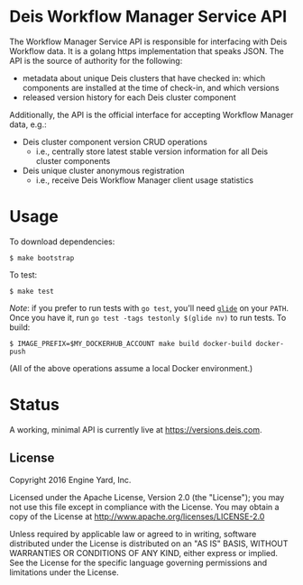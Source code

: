 # Deis Workflow Manager Service API

The Workflow Manager Service API is responsible for interfacing with Deis Workflow data. It is a golang https implementation that speaks JSON. The API is the source of authority for the following:

* metadata about unique Deis clusters that have checked in: which components are installed at the time of check-in, and which versions
* released version history for each Deis cluster component

Additionally, the API is the official interface for accepting Workflow Manager data, e.g.:

* Deis cluster component version CRUD operations
  * i.e., centrally store latest stable version information for all Deis cluster components
* Deis unique cluster anonymous registration
  * i.e., receive Deis Workflow Manager client usage statistics

# Usage

To download dependencies:
```
$ make bootstrap
```
To test:
```
$ make test
```
_Note_: if you prefer to run tests with `go test`, you'll need
[`glide`](https://github.com/Masterminds/glide) on your `PATH`. Once you have it,
run `go test -tags testonly $(glide nv)` to run tests.
To build:
```
$ IMAGE_PREFIX=$MY_DOCKERHUB_ACCOUNT make build docker-build docker-push
```
(All of the above operations assume a local Docker environment.)

# Status

A working, minimal API is currently live at https://versions.deis.com.

## License

Copyright 2016 Engine Yard, Inc.

Licensed under the Apache License, Version 2.0 (the "License"); you may not use this file except in compliance with the License. You may obtain a copy of the License at <http://www.apache.org/licenses/LICENSE-2.0>

Unless required by applicable law or agreed to in writing, software distributed under the License is distributed on an "AS IS" BASIS, WITHOUT WARRANTIES OR CONDITIONS OF ANY KIND, either express or implied. See the License for the specific language governing permissions and limitations under the License.
